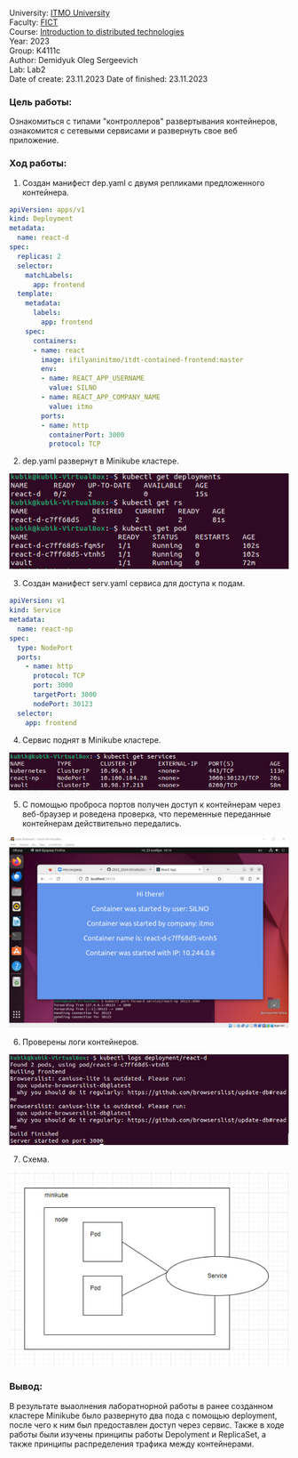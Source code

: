 University: [ITMO University](https://itmo.ru/ru/)  
Faculty: [FICT](https://fict.itmo.ru)    
Course: [Introduction to distributed technologies](https://github.com/itmo-ict-faculty/introduction-to-distributed-technologies)     
Year: 2023  
Group: K4111c  
Author: Demidyuk Oleg Sergeevich  
Lab: Lab2  
Date of create: 23.11.2023 
Date of finished: 23.11.2023

### Цель работы:

Ознакомиться с типами "контроллеров" развертывания контейнеров, ознакомится с сетевыми сервисами и развернуть свое веб приложение.

### Ход работы:

1. Создан манифест dep.yaml с двумя репликами предложенного контейнера.

```yaml
apiVersion: apps/v1
kind: Deployment
metadata:
  name: react-d
spec:
  replicas: 2
  selector:
    matchLabels:
      app: frontend
  template:
    metadata:
      labels:
        app: frontend
    spec:
      containers:
      - name: react
        image: ifilyaninitmo/itdt-contained-frontend:master
        env:
        - name: REACT_APP_USERNAME
          value: SILNO
        - name: REACT_APP_COMPANY_NAME
          value: itmo
        ports:
        - name: http
          containerPort: 3000
          protocol: TCP
```

2. dep.yaml развернут в Minikube кластере.

![Image text](https://github.com/SilnoEnamored/2023_2024-introduction_to_distributed_technologies-k4111c-demidyuk_o_s/raw/main/lab2/screenshots/1.jpg)

3. Создан манифест serv.yaml сервиса для доступа к подам.

```yaml
apiVersion: v1
kind: Service
metadata:
  name: react-np
spec:
  type: NodePort
  ports:
    - name: http
      protocol: TCP
      port: 3000
      targetPort: 3000
      nodePort: 30123
  selector:
    app: frontend
```
4. Сервис поднят в Minikube кластере.

![Image text](https://github.com/SilnoEnamored/2023_2024-introduction_to_distributed_technologies-k4111c-demidyuk_o_s/raw/main/lab2/screenshots/2.jpg)

5. С помощью проброса портов получен доступ к контейнерам через веб-браузер и роведена проверка, что переменные переданные контейнерам действительно передались.

![Image text](https://github.com/SilnoEnamored/2023_2024-introduction_to_distributed_technologies-k4111c-demidyuk_o_s/raw/main/lab2/screenshots/3.jpg)

6. Проверены логи контейнеров.

![Image text](https://github.com/SilnoEnamored/2023_2024-introduction_to_distributed_technologies-k4111c-demidyuk_o_s/raw/main/lab2/screenshots/4.jpg)

7. Схема.
    
![Image text](https://github.com/SilnoEnamored/2023_2024-introduction_to_distributed_technologies-k4111c-demidyuk_o_s/raw/main/lab2/screenshots/5.jpg)

### Вывод:
В результате выаолнения лаборатнорной работы в ранее созданном кластере Minikube было развернуто два пода с помощью deployment, после чего к ним был предоставлен доступ через сервис. Также в ходе работы были изучены принципы работы Depolyment и ReplicaSet, а также принципы распределения трафика между контейнерами.
